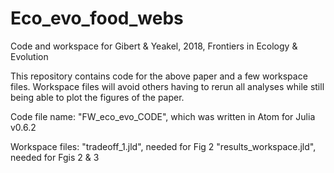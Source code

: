 # Eco_evo_food_webs
Code and workspace for Gibert &amp; Yeakel, 2018, Frontiers in Ecology &amp; Evolution

This repository contains code for the above paper and a few workspace files. 
Workspace files will avoid others having to rerun all analyses while still being able to plot the figures of the paper.

Code file name: "FW_eco_evo_CODE", which was written in Atom for Julia v0.6.2

Workspace files: 
"tradeoff_1.jld", needed for Fig 2
"results_workspace.jld", needed for Fgis 2 & 3

